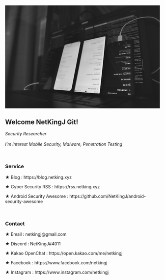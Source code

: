 ![Alt text](img/main.jpg)
<h2>Welcome NetKingJ Git!</h2>
<p><em>Security Researcher<br><br>
I’m interest Mobile Security, Malware, Penetration Testing</em></p>

<br>

<h3>Service</h3>
<p>★ Blog : https://blog.netking.xyz</p>
<p>★ Cyber Security RSS : https://rss.netking.xyz</p>
<p>★ Android Security Awesome : https://github.com/NetKingJ/android-security-awesome</p>

<br>

<h3>Contact</h3>
<p>★ Email : netkingj@gmail.com</p>
<p>★ Discord : NetKingJ#4011</p>
<p>★ Kakao OpenChat : https://open.kakao.com/me/netkingj</p>
<p>★ Facebook : https://www.facebook.com/netkingj</p>
<p>★ Instagram : https://www.instagram.com/netkingj</p>
